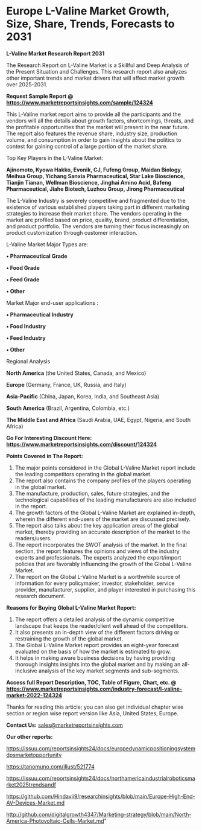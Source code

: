 # Europe L-Valine Market Growth, Size, Share, Trends, Forecasts to 2031

<strong>L-Valine Market Research Report 2031</strong>

The Research Report on L-Valine Market is a Skillful and Deep Analysis of the Present Situation and Challenges. This research report also analyzes other important trends and market drivers that will affect market growth over 2025-2031.

<strong>Request Sample Report @ <a href=https://www.marketreportsinsights.com/sample/124324>https://www.marketreportsinsights.com/sample/124324</a></strong>

This L-Valine market report aims to provide all the participants and the vendors will all the details about growth factors, shortcomings, threats, and the profitable opportunities that the market will present in the near future. The report also features the revenue share, industry size, production volume, and consumption in order to gain insights about the politics to contest for gaining control of a large portion of the market share.

Top Key Players in the L-Valine Market:

<strong>Ajinomoto, Kyowa Hakko, Evonik, CJ, Fufeng Group, Maidan Biology, Meihua Group, Yichang Sanxia Pharmaceutical, Star Lake Bioscience, Tianjin Tianan, Wellman Bioscience, Jinghai Amino Acid, Bafeng Pharmaceutical, Jiahe Biotech, Luzhou Group, Jirong Pharmaceutical</strong>

The L-Valine Industry is severely competitive and fragmented due to the existence of various established players taking part in different marketing strategies to increase their market share. The vendors operating in the market are profiled based on price, quality, brand, product differentiation, and product portfolio. The vendors are turning their focus increasingly on product customization through customer interaction.

L-Valine Market Major Types are:

<strong>• Pharmaceutical Grade

• Food Grade

• Feed Grade

• Other</strong>

Market Major end-user applications :

<strong>• Pharmaceutical Industry

• Food Industry

• Feed Industry

• Other</strong>

Regional Analysis

</u><strong><b>North America</b></strong> (the United States, Canada, and Mexico)

<strong><b>Europe </b></strong>(Germany, France, UK, Russia, and Italy)

<strong><b>Asia-Pacific</b></strong> (China, Japan, Korea, India, and Southeast Asia)

<strong><b>South America</b></strong> (Brazil, Argentina, Colombia, etc.)

<strong><b>The Middle East and Africa</b></strong> (Saudi Arabia, UAE, Egypt, Nigeria, and South Africa)

<strong>Go For Interesting Discount Here: <a href=https://www.marketreportsinsights.com/discount/124324>https://www.marketreportsinsights.com/discount/124324</a></strong>

<strong>Points Covered in The Report:</strong>
<ol>
  <li>The major points considered in the Global L-Valine Market report include the leading competitors operating in the global market.</li>
  <li>The report also contains the company profiles of the players operating in the global market.</li>
  <li>The manufacture, production, sales, future strategies, and the technological capabilities of the leading manufacturers are also included in the report.</li>
  <li>The growth factors of the Global L-Valine Market are explained in-depth, wherein the different end-users of the market are discussed precisely.</li>
  <li>The report also talks about the key application areas of the global market, thereby providing an accurate description of the market to the readers/users.</li>
  <li>The report incorporates the SWOT analysis of the market. In the final section, the report features the opinions and views of the industry experts and professionals. The experts analyzed the export/import policies that are favorably influencing the growth of the Global L-Valine Market.</li>
  <li>The report on the Global L-Valine Market is a worthwhile source of information for every policymaker, investor, stakeholder, service provider, manufacturer, supplier, and player interested in purchasing this research document.</li>
</ol>
<strong>Reasons for Buying Global L-Valine Market Report:</strong>

<ol>
  <li>The report offers a detailed analysis of the dynamic competitive landscape that keeps the reader/client well ahead of the competitors.</li>
  <li>It also presents an in-depth view of the different factors driving or restraining the growth of the global market.</li>
  <li>The Global L-Valine Market report provides an eight-year forecast evaluated on the basis of how the market is estimated to grow.</li>
  <li>It helps in making aware business decisions by having providing thorough insights insights into the global market and by making an all-inclusive analysis of the key market segments and sub-segments.</li>
</ol>
<strong>Access full Report Description, TOC, Table of Figure, Chart, etc. @ <a href=https://www.marketreportsinsights.com/industry-forecast/l-valine-market-2022-124324>https://www.marketreportsinsights.com/industry-forecast/l-valine-market-2022-124324</a></strong>


Thanks for reading this article; you can also get individual chapter wise section or region wise report version like Asia, United States, Europe.

<strong>Contact Us:</strong>
sales@marketreportsinsights.com

<strong>Our other reports:</strong>

<a href=https://issuu.com/reportsinsights24/docs/europedynamicpositioningsystemdpsmarketopportunity>https://issuu.com/reportsinsights24/docs/europedynamicpositioningsystemdpsmarketopportunity</a>

<a href=https://tanomuno.com/illust/521774>https://tanomuno.com/illust/521774</a>

<a href=https://issuu.com/reportsinsights24/docs/northamericaindustrialroboticsmarket2025trendsandf>https://issuu.com/reportsinsights24/docs/northamericaindustrialroboticsmarket2025trendsandf</a>

<a href=https://github.com/Hindavii9/researchinsights/blob/main/Europe-High-End-AV-Devices-Market.md>https://github.com/Hindavii9/researchinsights/blob/main/Europe-High-End-AV-Devices-Market.md</a>

<a href=http://github.com/digitalgrowth4347/Marketing-strategy/blob/main/North-America-Photovoltaic-Cells-Market.md>http://github.com/digitalgrowth4347/Marketing-strategy/blob/main/North-America-Photovoltaic-Cells-Market.md</a>"
